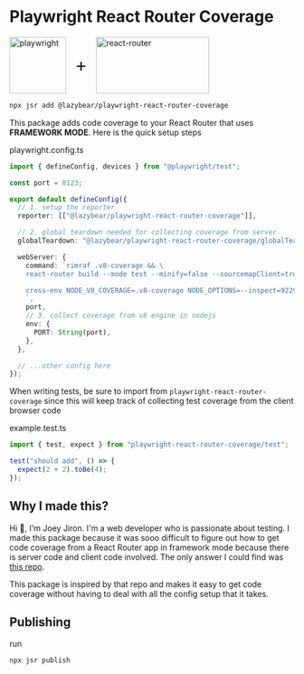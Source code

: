 # Playwright React Router Coverage

<div style="display: flex; gap: 1rem; align-items: center;">
  <a href="https://playwright.dev">
  <img height="100" width="100" alt="playwright" src="https://playwright.dev/img/playwright-logo.svg" />
  </a>

<span style="font-size: 2rem">+</span>

  <a href="https://reactrouter.com">
  <img height="100" width="200" style="object-fit:contain" alt="react-router" src="https://reactrouter.com/splash/hero-3d-logo.dark.webp" />
  </a>
</div>

```bash
npx jsr add @lazybear/playwright-react-router-coverage
```

This package adds code coverage to your React Router that uses **FRAMEWORK MODE**.
Here is the quick setup steps

playwright.config.ts

```ts
import { defineConfig, devices } from "@playwright/test";

const port = 8123;

export default defineConfig({
  // 1. setup the reporter
  reporter: [["@lazybear/playwright-react-router-coverage"]],

  // 2. global teardown needed for collecting coverage from server
  globalTeardown: "@lazybear/playwright-react-router-coverage/globalTeardown",

  webServer: {
    command: `rimraf .v8-coverage && \
    react-router build --mode test --minify=false --sourcemapClient=true --sourcemapServer=true && \

    cross-env NODE_V8_COVERAGE=.v8-coverage NODE_OPTIONS=--inspect=9229 react-router-serve ./build/server/index.js
    `,
    port,
    // 3. collect coverage from v8 engine in nodejs
    env: {
      PORT: String(port),
    },
  },

  // ...other config here
});
```

When writing tests, be sure to import from `playwright-react-router-coverage` since this will keep track of collecting test coverage from the client browser code

example.test.ts

```ts
import { test, expect } from "playwright-react-router-coverage/test";

test("should add", () => {
  expect(2 + 2).toBe(4);
});
```

## Why I made this?

Hi 👋, I'm Joey Jiron. I'm a web developer who is passionate about testing. I made this package because it was sooo difficult to figure out how to get code coverage from a React Router app in framework mode because there is server code and client code involved. The only answer I could find was [this repo](https://github.com/cenfun/remix-with-playwright/tree/main).

This package is inspired by that repo and makes it easy to get code coverage without having to deal with all the config setup that it takes.

## Publishing

run

```bash
npx jsr publish
```

